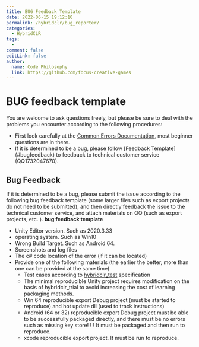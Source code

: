 ```yaml
---
title: BUG Feedback Template
date: 2022-06-15 19:12:10
permalink: /hybridclr/bug_reporter/
categories:
  - HybridCLR
tags:
  -  
comment: false
editLink: false
author: 
  name: Code Philosophy
  link: https://github.com/focus-creative-games
---
```

# BUG feedback template

You are welcome to ask questions freely, but please be sure to deal with the problems you encounter according to the following procedures:

- First look carefully at the [Common Errors Documentation](/en/hybridclr/common_errors/), most beginner questions are in there.
- If it is determined to be a bug, please follow [Feedback Template] (#bugfeedback) to feedback to technical customer service (QQ1732047670).


## Bug Feedback

If it is determined to be a bug, please submit the issue according to the following bug feedback template (some larger files such as export projects do not need to be submitted), and then directly feedback the issue to the technical customer service, and attach materials on QQ (such as export projects, etc. ).
**bug feedback template**

- Unity Editor version. Such as 2020.3.33
- operating system. Such as Win10
- Wrong Build Target. Such as Android 64.
- Screenshots and log files
- The c# code location of the error (if it can be located)
- Provide one of the following materials (the earlier the better, more than one can be provided at the same time)
   - Test cases according to [hybridclr_test](https://github.com/focus-creative-games/hybridclr_test) specification
   - The minimal reproducible Unity project requires modification on the basis of hybridclr_trial to avoid increasing the cost of learning packaging methods.
   - Win 64 reproducible export Debug project (must be started to reproduce) and hot update dll (used to track instructions)
   - Android (64 or 32) reproducible export Debug project must be able to be successfully packaged directly, and there must be no errors such as missing key store! ! ! It must be packaged and then run to reproduce.
   - xcode reproducible export project. It must be run to reproduce.
